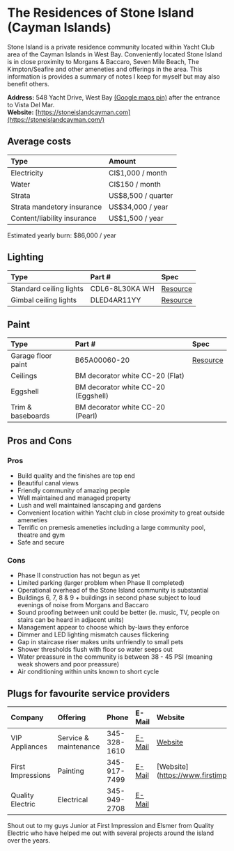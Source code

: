 # The Residences of Stone Island (Cayman Islands)

Stone Island is a private residence community located within Yacht Club area of the Cayman Islands in West Bay. Conveniently located Stone Island is in close proximity to Morgans & Baccaro, Seven Mile Beach, The Kimpton/Seafire and other ameneties and offerings in the area. This information is provides a summary of notes I keep for myself but may also benefit others.

**Address:** 548 Yacht Drive, West Bay [(Google maps pin)](https://maps.app.goo.gl/ncjPeBmQnr7DBB1Z7) after the entrance to Vista Del Mar. \
**Website:** [https://stoneislandcayman.com](https://stoneislandcayman.com/)

## Average costs

| Type  | Amount         | 
| :----- |:-------------- |
| Electricity | CI$1,000 / month |
| Water | CI$150 / month |
| Strata | US$8,500 / quarter |
| Strata mandetory insurance | US$34,000 / year |
| Content/liability insurance | US$1,500 / year |

Estimated yearly burn: $86,000 / year

## Lighting

| Type                    | Part #         | Spec  |
| :----------------------- |:-------------- | :----- |
| Standard ceiling lights | CDL6-8L30KA WH | [Resource](https://github.com/sagewrk/stone-island/blob/main/pdf/standard-ceiling-lights.pdf) |
| Gimbal ceiling lights   | DLED4AR11YY    | [Resource](https://github.com/sagewrk/stone-island/blob/main/pdf/ceiling-lights.pdf) |

## Paint

| Type                | Part #           | Spec  |
| :------------------- |:------------- | :----- |
| Garage floor paint | B65A00060-20  | [Resource](https://www.sherwin-williams.com/architects-specifiers-designers/products/armorseal-rexthane-i?itemCatentryId=18424) |
| Ceilings | BM decorator white CC-20 (Flat) ||
| Eggshell | BM decorator white CC-20 (Eggshell) ||
| Trim & baseboards | BM decorator white CC-20 (Pearl) ||

## Pros and Cons

### Pros

* Build quality and the finishes are top end
* Beautiful canal views
* Friendly community of amazing people
* Well maintained and managed property
* Lush and well maintained lanscaping and gardens
* Convenient location within Yacht club in close proximity to great outside ameneties
* Terrific on premesis ameneties including a large community pool, theatre and gym
* Safe and secure

### Cons

* Phase II construction has not begun as yet
* Limited parking (larger problem when Phase II completed)
* Operational overhead of the Stone Island community is substantial
* Buildings 6, 7, 8 & 9 + buildings in second phase subject to loud evenings of noise from Morgans and Baccaro
* Sound proofing between unit could be better (ie. music, TV, people on stairs can be heard in adjacent units)
* Management appear to choose which by-laws they enforce
* Dimmer and LED lighting mismatch causes flickering
* Gap in staircase riser makes units unfriendly to small pets
* Shower thresholds flush with floor so water seeps out
* Water preassure in the community is between 38 - 45 PSI (meaning weak showers and poor preassure)
* Air conditioning within units known to short cycle

## Plugs for favourite service providers

| Company | Offering | Phone | E-Mail | Website |
| :------ |:-------- | :---- | :----- | :------ |
| VIP Appliances | Service & maintenance | 345-328-1610 | [E-Mail](mailto:vipservicescayman@gmail.com) | [Website](https://vipservicesky.com/)
| First Impressions | Painting | 345-917-7499 | [E-Mail](mailto:firstimpressions@candw.ky) | [Website](https://www.firstimpressions.ky/]
| Quality Electric | Electrical | 345-949-2708 | [E-Mail](mailto:qualityelectric@candw.ky) ||

Shout out to my guys Junior at First Impression and Elsmer from Quality Electric who have helped me out with several projects around the island over the years.
